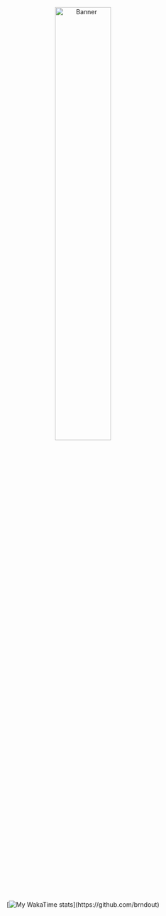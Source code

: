 <p align="center">
    <img src="https://upload.wikimedia.org/wikipedia/en/b/b8/Lain_hacker_small.jpg" alt="Banner" width="50%">
</p><br>                             <br>

<div align="center">

[![My WakaTime stats](https://github-readme-stats.vercel.app/api/wakatime?username=brndout&hide_progress=truet&range=all_time&langs_count=8&theme=github_dark&hide_title=true&layout=compact&hide=JSON,Other,gitignore,YAML,HTML,Markdown,Makefile,sshconfig,markdown,Protocol%20Buffer,TOML,Solidity%20file,)](https://github.com/brndout)

</div>
